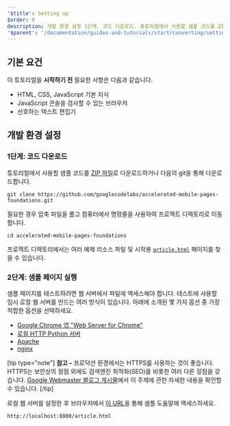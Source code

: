 ```yaml
---
'$title': Setting up
$order: 0
description: 개발 환경 설정 1단계. 코드 다운로드. 튜토리얼에서 사용할 샘플 코드를 ZIP 파일로 다운로드하거나 다음의 git를 통해 다운로드합니다...
'$parent': '/documentation/guides-and-tutorials/start/converting/setting-up.md'
---
```


## 기본 요건

이 튜토리얼을 **시작하기 전** 필요한 사항은 다음과 같습니다.

- HTML, CSS, JavaScript 기본 지식
- JavaScript 콘솔을 검사할 수 있는 브라우저
- 선호하는 텍스트 편집기

## 개발 환경 설정

### 1단계: 코드 다운로드

튜토리얼에서 사용할 샘플 코드를 [ZIP 파일](https://github.com/googlecodelabs/accelerated-mobile-pages-foundations/archive/master.zip)로 다운로드하거나 다음의 git을 통해 다운로드합니다.

```shell
git clone https://github.com/googlecodelabs/accelerated-mobile-pages-foundations.git
```

필요한 경우 압축 파일을 풀고 컴퓨터에서 명령줄을 사용하여 프로젝트 디렉토리로 이동합니다.

```shell
cd accelerated-mobile-pages-foundations
```

프로젝트 디렉토리에서는 여러 예제 리소스 파일 및 시작용 [`article.html`](https://github.com/googlecodelabs/accelerated-mobile-pages-foundations/blob/master/article.html) 페이지를 찾을 수 있습니다.

### 2단계: 샘플 페이지 실행

샘플 페이지를 테스트하려면 웹 서버에서 파일에 액세스해야 합니다. 테스트에 사용할 임시 로컬 웹 서버를 만드는 여러 방식이 있습니다. 아래에 소개된 몇 가지 옵션 중 가장 적합한 옵션을 선택하세요.

- [Google Chrome 앱 "Web Server for Chrome"](https://chrome.google.com/webstore/detail/web-server-for-chrome/ofhbbkphhbklhfoeikjpcbhemlocgigb)
- [로컬 HTTP Python 서버](https://developer.mozilla.org/en-US/docs/Learn/Common_questions/set_up_a_local_testing_server#Running_a_simple_local_HTTP_server)
- [Apache](https://httpd.apache.org/docs/2.4/getting-started.html)
- [nginx](http://nginx.org/)

[tip type="note"] <strong>참고 –</strong> 프로덕션 환경에서는 HTTPS를 사용하는 것이 좋습니다. HTTPS는 보안상의 장점 외에도 검색엔진 최적화(SEO)를 비롯한 여러 다른 장점을 갖습니다. <a class="" href="https://webmasters.googleblog.com/2014/08/https-as-ranking-signal.html">Google Webmaster 블로그 게시물</a>에서 이 주제에 관한 자세한 내용을 확인할 수 있습니다. [/tip]

로컬 웹 서버를 설정한 후 브라우저에서 [이 URL](http://localhost:8000/article.html)을 통해 샘플 도움말에 액세스하세요.

```text
http://localhost:8000/article.html
```
